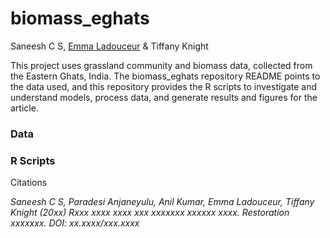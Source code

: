 # biomass_eghats
Saneesh C S, [Emma Ladouceur](https://github.com/emma-ladouceur) & Tiffany Knight

This project uses grassland community and biomass data, collected from the Eastern Ghats, India.
The biomass_eghats repository README points to the data used, and this repository provides the R scripts to investigate and understand models, process data,
and generate results and figures for the article.

### Data

### R Scripts

Citations

*Saneesh C S, Paradesi Anjaneyulu, Anil Kumar, Emma Ladouceur, Tiffany Knight (20xx) Rxxx xxxx xxxx xxx xxxxxxx xxxxxx xxxx. Restoration xxxxxxx. DOI: xx.xxxx/xxx.xxxx*
